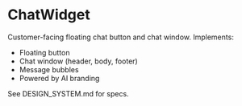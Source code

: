 # ChatWidget

Customer-facing floating chat button and chat window. Implements:
- Floating button
- Chat window (header, body, footer)
- Message bubbles
- Powered by AI branding

See DESIGN_SYSTEM.md for specs.
